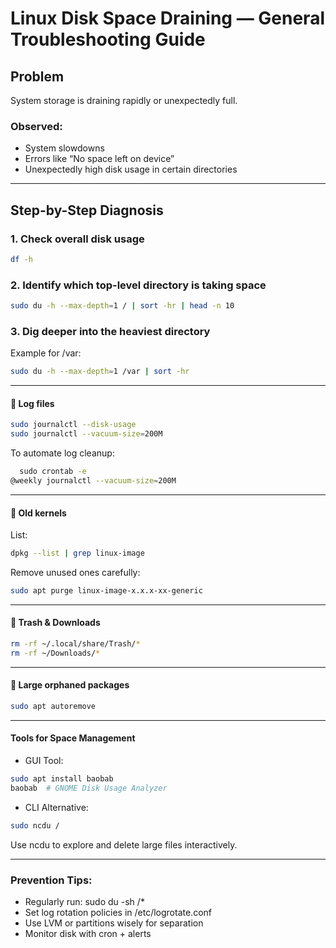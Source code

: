 # Linux Disk Space Draining — General Troubleshooting Guide

## Problem
System storage is draining rapidly or unexpectedly full.

### Observed:
- System slowdowns
- Errors like “No space left on device”
- Unexpectedly high disk usage in certain directories

---

## Step-by-Step Diagnosis

### 1. Check overall disk usage
```bash
df -h
```

### 2. Identify which top-level directory is taking space

```bash
sudo du -h --max-depth=1 / | sort -hr | head -n 10
```

### 3. Dig deeper into the heaviest directory

Example for /var:

```bash
sudo du -h --max-depth=1 /var | sort -hr
```

---

#### 🔹 Log files

```bash
sudo journalctl --disk-usage
sudo journalctl --vacuum-size=200M
```

To automate log cleanup:

  ``` bash
￼ sudo crontab -e
  @weekly journalctl --vacuum-size=200M
  ```

---

#### 🔹 Old kernels

List:

  ```bash
  dpkg --list | grep linux-image
  ```

Remove unused ones carefully:

  ```bash
  sudo apt purge linux-image-x.x.x-xx-generic
  ```

---

#### 🔹 Trash & Downloads

```bash
rm -rf ~/.local/share/Trash/*
rm -rf ~/Downloads/*
```

---

#### 🔹 Large orphaned packages

```bash
sudo apt autoremove
```

---

#### Tools for Space Management

- GUI Tool:
```bash
sudo apt install baobab
baobab  # GNOME Disk Usage Analyzer
```

- CLI Alternative:
```bash
sudo ncdu /
```

Use ncdu to explore and delete large files interactively.

---

### Prevention Tips:

  - Regularly run: sudo du -sh /*
  - Set log rotation policies in /etc/logrotate.conf
  - Use LVM or partitions wisely for separation
  - Monitor disk with cron + alerts
